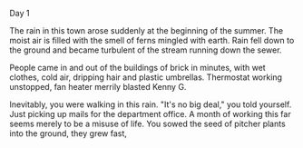 Day 1

The rain in this town arose suddenly at the beginning of the summer. The moist air is filled with the smell of ferns mingled with earth. Rain fell down to the ground and became turbulent of the stream running down the sewer.

People came in and out of the buildings of brick in minutes, with wet clothes, cold air, dripping hair and plastic umbrellas. Thermostat working unstopped, fan heater merrily blasted Kenny G.

Inevitably, you were walking in this rain. "It's no big deal," you told yourself. Just picking up mails for the department office. A month of working this far seems merely to be a misuse of life. You sowed the seed of pitcher plants into the ground, they grew fast,

